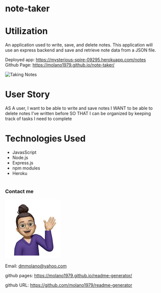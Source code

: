 # note-taker




# Utilization
An application used to write, save, and delete notes. This application will use an express backend and save and retrieve note data from a JSON file.

Deployed app: https://mysterious-spire-09295.herokuapp.com/notes <br/> 
Github Page: https://molano1979.github.io/note-taker/ <br/>

![Taking Notes](/note-taker.gif)

# User Story

AS A user, I want to be able to write and save notes
I WANT to be able to delete notes I've written before
SO THAT I can be organized by keeping track of tasks I need to complete


# Technologies Used
* JavasScript
* Node.js
* Express.js
* npm modules
* Heroku <br/> <br/>

### Contact me 
![profile picture](/profile-pic.jpg)

Email: dmmolano@yahoo.com

github pages: https://molano1979.github.io/readme-generator/

github URL: https://github.com/molano1979/readme-generator